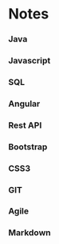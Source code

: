 # Notes

### Java

### Javascript

### SQL

### Angular

### Rest API

### Bootstrap

### CSS3

### GIT

### Agile 

### Markdown

